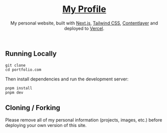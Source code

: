 <div align="center">
    <a href=""><h1 align="center">My Profile</h1></a>
    
My personal website, built with [Next.js](https://nextjs.org/), [Tailwind CSS](https://tailwindcss.com/),  [Contentlayer](https://www.contentlayer.dev/) and deployed to [Vercel](https://vercel.com/).

</div>

<br/>




## Running Locally


```sh-session
git clone 
cd portfolio.com
```


Then install dependencies and run the development server:
```sh-session
pnpm install
pnpm dev
```


## Cloning / Forking

Please remove all of my personal information (projects, images, etc.) before deploying your own version of this site.